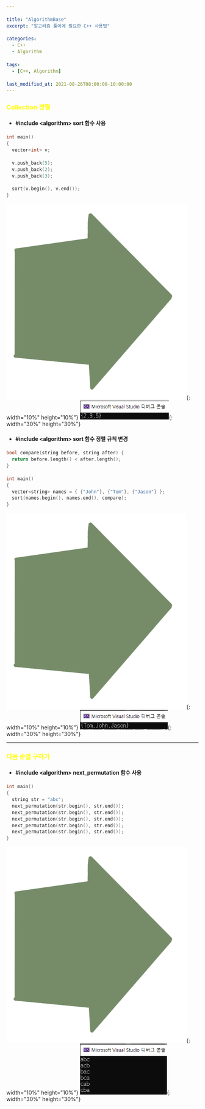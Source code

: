 ```yaml
---

title: "AlgorithmBase"
excerpt: "알고리즘 풀이에 필요한 C++ 사용법" 

categories:
  - C++
  - Algorithm

tags:
  - [C++, Algorithm]

last_modified_at: 2021-08-26T08:00:00-10:00:00
---
```



### <span style="color:yellow">Collection 정렬</span>
  - ####  #include \<algorithm> sort 함수 사용

  ```c++
  int main()
  {
    vector<int> v;

    v.push_back(5);
    v.push_back(2);
    v.push_back(3);

    sort(v.begin(), v.end());
  }
  ```
  
  ![image](/assets/images/Common/Arrow.png){: width="10%" height="10%"} ![image](/assets/images/Algorithm/CollectionSortResult.png){: width="30%" height="30%"}  

  - ####  #include \<algorithm> sort 함수 정렬 규칙 변경
    
  ```c++  
  bool compare(string before, string after) {
    return before.length() < after.length();
  }

  int main()
  {
    vector<string> names = { {"John"}, {"Tom"}, {"Jason"} };
    sort(names.begin(), names.end(), compare);
  }
  ```

  ![image](/assets/images/Common/Arrow.png){: width="10%" height="10%"} ![image](/assets/images/Algorithm/CollectionSortResultUsingCompare.png){: width="30%" height="30%"}  

---

### <span style="color:yellow">다음 순열 구하기</span>

  - ####  #include \<algorithm> next_permutation 함수 사용

  ```c++
  int main()
  {
    string str = "abc";
    next_permutation(str.begin(), str.end());
    next_permutation(str.begin(), str.end());
    next_permutation(str.begin(), str.end());
    next_permutation(str.begin(), str.end());
    next_permutation(str.begin(), str.end());
  }
  ```
  
  ![image](/assets/images/Common/Arrow.png){: width="10%" height="10%"} ![image](/assets/images/Algorithm/NextPermutationResult.png){: width="30%" height="30%"}  
